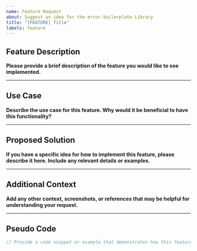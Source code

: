 ```yaml
---
name: Feature Request
about: Suggest an idea for the error-boilerplate Library
title: "[FEATURE] Title"
labels: feature
---
```


## Feature Description

**Please provide a brief description of the feature you would like to see implemented.**

---

## Use Case

**Describe the use case for this feature. Why would it be beneficial to have this functionality?**

---

## Proposed Solution

**If you have a specific idea for how to implement this feature, please describe it here. Include any relevant details or examples.**

---

## Additional Context

**Add any other context, screenshots, or references that may be helpful for understanding your request.**

---

## Pseudo Code

```go
// Provide a code snippet or example that demonstrates how this feature might be used
```
